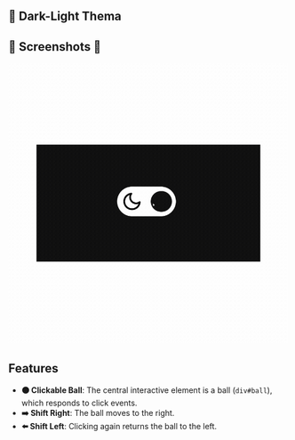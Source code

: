 ## 🎨 Dark-Light Thema

## 📸 Screenshots 📸
![](thema.gif)



## Features

- **⚫ Clickable Ball**: The central interactive element is a ball (`div#ball`), which responds to click events.
- **➡️ Shift Right**: The ball moves to the right.
- **⬅️ Shift Left**: Clicking again returns the ball to the left.



